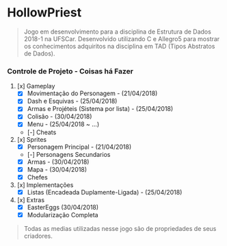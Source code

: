 # HollowPriest
> Jogo em desenvolvimento para a disciplina de Estrutura de Dados 2018-1 na UFSCar. Desenvolvido utilizando C e Allegro5 para mostrar os conhecimentos adquiritos na disciplina em TAD (Tipos Abstratos de Dados).

### Controle de Projeto - Coisas há Fazer
1. [x] Gameplay
    * [x] Movimentação do Personagem - (21/04/2018)
    * [x] Dash e Esquivas - (25/04/2018)
    * [x] Armas e Projéteis (Sistema por lista) - (25/04/2018)
    * [x] Colisão - (30/04/2018)
    * [x] Menu - (25/04/2018 ~ ...)
    * [-] Cheats
2. [x]  Sprites
    * [x] Personagem Principal - (21/04/2018)
    * [-] Personagens Secundarios
    * [x] Armas - (30/04/2018)
    * [x] Mapa - (30/04/2018)
    * [x] Chefes
3. [x] Implementações
    * [x] Listas (Encadeada Duplamente-Ligada) - (25/04/2018)
4. [x] Extras
    * [x] EasterEggs (30/04/2018)
    * [x] Modularização Completa  

> Todas as medias utilizadas nesse jogo são de propriedades de seus criadores.